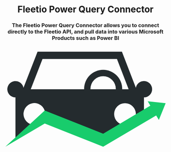 <h1 align="center">Fleetio Power Query Connector</h1>

<h3 align="center">
The Fleetio Power Query Connector allows you to connect directly to the Fleetio API, and pull data into various Microsoft Products such as Power BI
</h3>

</br>

<div align="center">
    <svg xmlns="http://www.w3.org/2000/svg" viewBox="0 0 88.42 52.28"><title>fleetio-logo-mark-only</title><g id="Layer_2" data-name="Layer 2"><g id="Layer_1-2" data-name="Layer 1"><path d="M76.44,16.15A4.49,4.49,0,0,0,72,19.89L64.3,0H17.76L10,19.89a4.49,4.49,0,1,0-4.42,5.26V48l10.67-7.74h-.23a6,6,0,1,1,5.62-3.92l.11-.08L54,48.57l22.46-13V25.15a4.5,4.5,0,0,0,0-9Zm-33,4.5H14L20.5,4H61.56L68,20.65H64.45c0-.06,0-.12,0-.18a10.5,10.5,0,1,0-21,0C43.46,20.53,43.47,20.59,43.47,20.65Zm3.5,0c0-.06,0-.12,0-.18a7,7,0,0,1,14,0c0,.06,0,.12,0,.18ZM66,40.32a6,6,0,1,1,6-6A6,6,0,0,1,66,40.32Z" fill="#242b2e"/><polygon id="_Path_" data-name="&lt;Path&gt;" points="88.42 28.34 84.68 37.56 83.19 35.07 53.96 52.28 21.73 39.51 0 52.28 21.73 32.37 53.96 45.12 79.97 29.71 78.52 27.27 88.42 28.34" fill="#18cc6c"/></g></g></svg>
</div>

